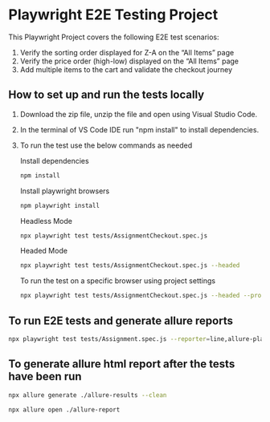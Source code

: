 # Playwright E2E Testing Project

This Playwright Project covers the following E2E test scenarios:

1. Verify the sorting order displayed for Z-A on the “All Items” page
2. Verify the price order (high-low) displayed on the “All Items” page
3. Add multiple items to the cart and validate the checkout journey

## How to set up and run the tests locally

1. Download the zip file, unzip the file and open using Visual Studio Code.
2. In the terminal of VS Code IDE run "npm install" to install dependencies.
3. To run the test use the below commands as needed
  
   Install dependencies
   ```bash
   npm install
   ```
   Install playwright browsers 
   ```bash
   npm playwright install
   ```
   Headless Mode
   ```bash
   npx playwright test tests/AssignmentCheckout.spec.js 
   ```
   Headed Mode
   ```bash
   npx playwright test tests/AssignmentCheckout.spec.js --headed
   ```
   To run the test on a specific browser using project settings
   ```bash
   npx playwright test tests/AssignmentCheckout.spec.js --headed --project=chrome
   ```

## To run E2E tests and generate allure reports

   ```bash 
   npx playwright test tests/Assignment.spec.js --reporter=line,allure-playwright --headed --project=chrome
   ```

## To generate allure html report after the tests have been run

   ```bash
   npx allure generate ./allure-results --clean
   ```
   ```bash
   npx allure open ./allure-report
   ```
